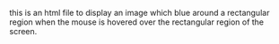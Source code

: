 this is an html file to display an image which blue around a rectangular region when the mouse is hovered over the rectangular region of the screen.